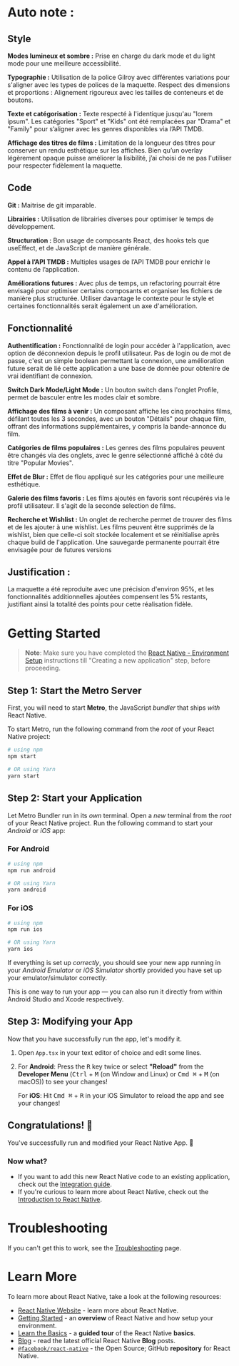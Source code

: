 # Auto note : 

## Style 
**Modes lumineux et sombre :** Prise en charge du dark mode et du light mode pour une meilleure accessibilité.

**Typographie :** Utilisation de la police Gilroy avec différentes variations pour s'aligner avec les types de polices de la maquette.
Respect des dimensions et proportions : Alignement rigoureux avec les tailles de conteneurs et de boutons.

**Texte et catégorisation :** Texte respecté à l'identique jusqu'au "lorem ipsum". Les catégories "Sport" et "Kids" ont été remplacées par "Drama" et "Family" pour s’aligner avec les genres disponibles via l’API TMDB.

**Affichage des titres de films :** Limitation de la longueur des titres pour conserver un rendu esthétique sur les affiches. Bien qu’un overlay légèrement opaque puisse améliorer la lisibilité, j’ai choisi de ne pas l'utiliser pour respecter fidèlement la maquette.

## Code 
**Git :** Maitrise de git imparable.

**Librairies :** Utilisation de librairies diverses pour optimiser le temps de développement.

**Structuration :** Bon usage de composants React, des hooks tels que useEffect, et de JavaScript de manière générale.

**Appel à l’API TMDB :** Multiples usages de l’API TMDB pour enrichir le contenu de l’application.

**Améliorations futures :** Avec plus de temps, un refactoring pourrait être envisagé pour optimiser certains composants et organiser les fichiers de manière plus structurée. Utiliser davantage le contexte pour le style et certaines fonctionnalités serait également un axe d'amélioration.


## Fonctionnalité 
**Authentification :** Fonctionnalité de login pour accéder à l'application, avec option de déconnexion depuis le profil utilisateur. 
Pas de login ou de mot de passe, c'est un simple boolean permettant la connexion, une amélioration future serait de lié cette application a une base de donnée pour obtenire de vrai identifiant de connexion.

**Switch Dark Mode/Light Mode :** Un bouton switch dans l'onglet Profile, permet de basculer entre les modes clair et sombre.

**Affichage des films à venir :** Un composant affiche les cinq prochains films, défilant toutes les 3 secondes, avec un bouton "Détails" pour chaque film, offrant des informations supplémentaires, y compris la bande-annonce du film.

**Catégories de films populaires :** Les genres des films populaires peuvent être changés via des onglets, avec le genre sélectionné affiché à côté du titre "Popular Movies".

**Effet de Blur :** Effet de flou appliqué sur les catégories pour une meilleure esthétique.

**Galerie des films favoris :** Les films ajoutés en favoris sont récupérés via le profil utilisateur. Il s'agit de la seconde selection de films.

**Recherche et Wishlist :** Un onglet de recherche permet de trouver des films et de les ajouter à une wishlist. Les films peuvent être supprimés de la wishlist, bien que celle-ci soit stockée localement et se réinitialise après chaque build de l'application. Une sauvegarde permanente pourrait être envisagée pour de futures versions


## Justification : 
La maquette a été reproduite avec une précision d'environ 95%, et les fonctionnalités additionnelles ajoutées compensent les 5% restants, justifiant ainsi la totalité des points pour cette réalisation fidèle.

# Getting Started

>**Note**: Make sure you have completed the [React Native - Environment Setup](https://reactnative.dev/docs/environment-setup) instructions till "Creating a new application" step, before proceeding.

## Step 1: Start the Metro Server

First, you will need to start **Metro**, the JavaScript _bundler_ that ships _with_ React Native.

To start Metro, run the following command from the _root_ of your React Native project:

```bash
# using npm
npm start

# OR using Yarn
yarn start
```

## Step 2: Start your Application

Let Metro Bundler run in its _own_ terminal. Open a _new_ terminal from the _root_ of your React Native project. Run the following command to start your _Android_ or _iOS_ app:

### For Android

```bash
# using npm
npm run android

# OR using Yarn
yarn android
```

### For iOS

```bash
# using npm
npm run ios

# OR using Yarn
yarn ios
```

If everything is set up _correctly_, you should see your new app running in your _Android Emulator_ or _iOS Simulator_ shortly provided you have set up your emulator/simulator correctly.

This is one way to run your app — you can also run it directly from within Android Studio and Xcode respectively.

## Step 3: Modifying your App

Now that you have successfully run the app, let's modify it.

1. Open `App.tsx` in your text editor of choice and edit some lines.
2. For **Android**: Press the <kbd>R</kbd> key twice or select **"Reload"** from the **Developer Menu** (<kbd>Ctrl</kbd> + <kbd>M</kbd> (on Window and Linux) or <kbd>Cmd ⌘</kbd> + <kbd>M</kbd> (on macOS)) to see your changes!

   For **iOS**: Hit <kbd>Cmd ⌘</kbd> + <kbd>R</kbd> in your iOS Simulator to reload the app and see your changes!

## Congratulations! :tada:

You've successfully run and modified your React Native App. :partying_face:

### Now what?

- If you want to add this new React Native code to an existing application, check out the [Integration guide](https://reactnative.dev/docs/integration-with-existing-apps).
- If you're curious to learn more about React Native, check out the [Introduction to React Native](https://reactnative.dev/docs/getting-started).

# Troubleshooting

If you can't get this to work, see the [Troubleshooting](https://reactnative.dev/docs/troubleshooting) page.

# Learn More

To learn more about React Native, take a look at the following resources:

- [React Native Website](https://reactnative.dev) - learn more about React Native.
- [Getting Started](https://reactnative.dev/docs/environment-setup) - an **overview** of React Native and how setup your environment.
- [Learn the Basics](https://reactnative.dev/docs/getting-started) - a **guided tour** of the React Native **basics**.
- [Blog](https://reactnative.dev/blog) - read the latest official React Native **Blog** posts.
- [`@facebook/react-native`](https://github.com/facebook/react-native) - the Open Source; GitHub **repository** for React Native.
